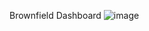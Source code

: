 Brownfield Dashboard
![image](https://user-images.githubusercontent.com/100986105/185742993-bb8a5495-d07b-4d1b-acf5-cdeed5c9e062.png)
